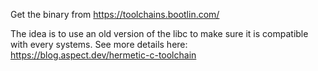 Get the binary from https://toolchains.bootlin.com/

The idea is to use an old version of the libc to make sure it is compatible with every systems.
See more details here: https://blog.aspect.dev/hermetic-c-toolchain
